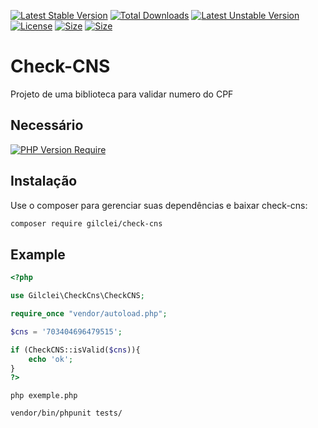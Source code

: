 [![Latest Stable Version](http://poser.pugx.org/gilclei/check-cns/v)](https://packagist.org/packages/gilclei/check-cns) [![Total Downloads](http://poser.pugx.org/gilclei/check-cns/downloads)](https://packagist.org/packages/gilclei/check-cns) [![Latest Unstable Version](http://poser.pugx.org/gilclei/check-cns/v/unstable)](https://packagist.org/packages/gilclei/check-cns) [![License](http://poser.pugx.org/gilclei/check-cns/license)](https://packagist.org/packages/gilclei/check-cns) [![Size](https://img.shields.io/github/repo-size/gilcleis/check-cns)]() [![Size](https://img.shields.io/github/stars/gilcleis/check-cns)]()

Check-CNS
=======
Projeto de uma biblioteca para validar numero do CPF

## Necessário
[![PHP Version Require](http://poser.pugx.org/gilclei/check-cns/require/php)](https://packagist.org/packages/gilclei/check-cns)


Instalação
------------

Use o composer para gerenciar suas dependências e baixar check-cns:

```bash
composer require gilclei/check-cns
```

Example
-------
```php
<?php

use Gilclei\CheckCns\CheckCNS;

require_once "vendor/autoload.php";

$cns = '703404696479515';

if (CheckCNS::isValid($cns)){
    echo 'ok';
}
?>

```
```
php exemple.php
```
```
vendor/bin/phpunit tests/
```
